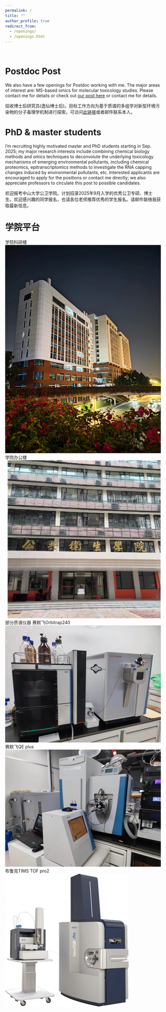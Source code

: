 ```yaml
---
permalink: /
title: ""
author_profile: true
redirect_from: 
  - /openings/
  - /openings.html
---
```

<br />

# __Postdoc Post__   
We also have a few openings for Postdoc working with me. The major areas of interest are: MS-based omics for molecular toxicology studies. Please contact me for details or check out <a href="https://sph.sysu.edu.cn/article/2494">our post here</a> or contact me for details.

招收博士后研究员(逸仙博士后)。目标工作方向为基于质谱的多组学对新型环境污染物的分子毒理学机制进行探索。可访问<a href="https://sph.sysu.edu.cn/article/2494">此链接</a>或者邮件联系本人。  
        

# __PhD & master students__   
I’m recruiting highly motivated master and PhD students starting in Sep. 2025; my major research interests include combining chemical biology methods and omics techniques to deconvolute the underlying toxicology mechanisms of emerging environmental pollutants, including chemical proteomics, epitranscriptomics methods to investigate the RNA capping changes induced by environmental pollutants, etc. Interested applicants are encouraged to apply for the positions or contact me directly; we also appreciate professors to circulate this post to possible candidates.

欢迎报考中山大学公卫学院。计划招录2025年9月入学的优秀公卫专硕、博士生。欢迎感兴趣的同学报名，也请各位老师推荐优秀的学生报名。请邮件联络我获取最新信息。

# __学院平台__
学院科研楼
![学院科研楼](/images/科研楼.jpg)
学院办公楼
![学院办公楼](/images/办公楼.jpg)
部分质谱仪器
赛默飞Orbitrap240
![质谱仪器1](/images/240.jpg)
赛默飞QE plus
![质谱仪器2](/images/QE.jpg)
布鲁克TIMS TOF pro2
![质谱仪器3](/images/timsTOF.jpg)
